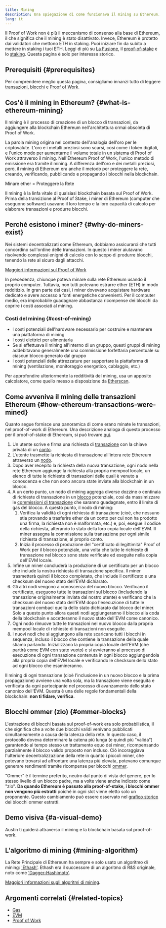 ```yaml
---
title: Mining
description: Una spiegazione di come funzionava il mining su Ethereum.
lang: it
---
```


<InfoBanner emoji=":wave:">
Il Proof of Work non è più il meccanismo di consenso alla base di Ethereum, il che significa che il mining è stato disattivato. Invece, Ethereum è protetto dai validatori che mettono ETH in staking. Puoi iniziare fin da subito a mettere in staking i tuoi ETH. Leggi di più su <a href='/roadmap/merge/'>La Fusione</a>, il <a href='/developers/docs/consensus-mechanisms/pos/'>proof-of-stake</a> e lo <a href='/staking/'>staking</a>. Questa pagina è solo per interesse storico.
</InfoBanner>

## Prerequisiti {#prerequisites}

Per comprendere meglio questa pagina, consigliamo innanzi tutto di leggere [transazioni](/developers/docs/transactions/), [blocchi](/developers/docs/blocks/) e [Proof of Work](/developers/docs/consensus-mechanisms/pow/).

## Cos'è il mining in Ethereum? {#what-is-ethereum-mining}

Il mining è il processo di creazione di un blocco di transazioni, da aggiungere alla blockchain Ethereum nell'architettura ormai obsoleta di Proof of Work.

La parola mining origina nel contesto dell'analogia dell'oro per le criptovalute. L'oro e i metalli preziosi sono scarsi, così come i token digitali, e l'unico modo per aumentarne il volume totale in un sistema di Proof of Work attraverso il mining. Nell'Ethereum Proof of Work, l'unico metodo di emissione era tramite il mining. A differenza dell'oro e dei metalli preziosi, però, il mining di Ethereum era anche il metodo per proteggere la rete, creando, verificando, pubblicando e propagando i blocchi nella blockchain.

Minare ether = Proteggere la Rete

Il mining è la linfa vitale di qualsiasi blockchain basata sul Proof of Work. Prima della transizione al Proof of Stake, i miner di Ethereum (computer che eseguono software) usavano il loro tempo e la loro capacità di calcolo per elaborare transazioni e produrre blocchi.

## Perché esistono i miner? {#why-do-miners-exist}

Nei sistemi decentralizzati come Ethereum, dobbiamo assicurarci che tutti concordino sull'ordine delle transazioni. In questo i miner aiutavano risolvendo complessi enigmi di calcolo con lo scopo di produrre blocchi, tenendo la rete al sicuro dagli attacchi.

[Maggiori informazioni sul Proof of Work](/developers/docs/consensus-mechanisms/pow/)

In precedenza, chiunque poteva minare sulla rete Ethereum usando il proprio computer. Tuttavia, non tutti potevano estrarre ether (ETH) in modo redditizio. In gran parte dei casi, i miner dovevano acquistare hardware dedicato e avere accesso a fonti energetiche convenienti. Per il computer medio, era improbabile guadagnare abbastanza ricompense dei blocchi da coprire i costi associati al mining.

### Costi del mining {#cost-of-mining}

- I costi potenziali dell'hardware necessario per costruire e mantenere una piattaforma di mining
- I costi elettrici per alimentarla
- Se si effettuava il mining all'interno di un gruppo, questi gruppi di mining addebitavano generalmente una commissione forfettaria percentuale su ciascun blocco generato dal gruppo
- I costi potenziali delle attrezzature per supportare la piattaforma di mining (ventilazione, monitoraggio energetico, cablaggio, etc.)

Per approfondire ulteriormente la redditività del mining, usa un apposito calcolatore, come quello messo a disposizione da [Etherscan](https://etherscan.io/ether-mining-calculator).

## Come avveniva il mining delle transazioni Ethereum {#how-ethereum-transactions-were-mined}

Quanto segue fornisce una panoramica di come erano minate le transazioni, nel proof-of-work di Ethereum. Una descrizione analoga di questo processo per il proof-of-stake di Ethereum, si può trovare [qui](/developers/docs/consensus-mechanisms/pos/#transaction-execution-ethereum-pos).

1. Un utente scrive e firma una richiesta di [transazione](/developers/docs/transactions/) con la chiave privata di un [conto](/developers/docs/accounts/).
2. L'utente trasmette la richiesta di transazione all'intera rete Ethereum attraverso un [nodo](/developers/docs/nodes-and-clients/).
3. Dopo aver recepito la richiesta della nuova transazione, ogni nodo nella rete Ethereum aggiunge la richiesta alla propria mempool locale, un elenco di tutte le richieste di transazioni delle quali è venuto a conoscenza e che non sono ancora state inviate alla blockchain in un blocco.
4. A un certo punto, un nodo di mining aggrega diverse dozzine o centinaia di richieste di transazione in un [blocco](/developers/docs/blocks/) potenziale, così da massimizzare le [commissioni di transazione](/developers/docs/gas/) che saranno guadagnate, entro il limite di gas del blocco. A questo punto, il nodo di mining:
   1. Verifica la validità di ogni richiesta di transazione (cioè, che nessuno stia provando a trasferire ether da un conto per cui non ha prodotto una firma, la richiesta non è malformata, etc.) e, poi, esegue il codice della richiesta, alterando lo stato della loro copia locale dell'EVM. Il miner assegna la commissione sulla transazione per ogni simile richiesta di transazione, al proprio conto.
   2. Inizia il processo di produzione del "certificato di legittimità" Proof of Work per il blocco potenziale, una volta che tutte le richieste di transazione nel blocco sono state verificate ed eseguite nella copia dell'EVM locale.
5. Infine un miner concluderà la produzione di un certificato per un blocco che include la nostra richiesta di transazione specifica. Il miner trasmetterà quindi il blocco completato, che include il certificato e una checksum del nuovo stato dell'EVM dichiarato.
6. Gli altri nodi vengono a conoscenza del nuovo blocco. Verificano il certificato, eseguono tutte le transazioni sul blocco (includendo la transazione originalmente inviata dal nostro utente) e verificano che la checksum del nuovo stato dell'EVM dopo l'esecuzione di tutte le transazioni combaci quella dello stato dichiarato dal blocco del miner. Solo a questo punto allora questi nodi aggiungeranno il blocco alla coda della blockchain e accetteranno il nuovo stato dell'EVM come canonico.
7. Ogni nodo rimuove tutte le transazioni nel nuovo blocco dalla propria mempool locale di richieste di transazioni non eseguite.
8. I nuovi nodi che si aggiungono alla rete scaricano tutti i blocchi in sequenza, incluso il blocco che contiene la transazione della quale stiamo parlando. Inizializzano la propria copia locale dell'EVM (che partirà come EVM con stato vuoto) e si avvieranno al processo di esecuzione di ogni transazione contenuta in ogni blocco aggiungendola alla propria copia dell'EVM locale e verificando le checksum dello stato ad ogni blocco che esamineranno.

Il mining di ogni transazione (cioè l'inclusione in un nuovo blocco e la prima propagazione) avviene una volta sola, ma la transazione viene eseguita e verificata da ogni partecipante nel processo di avanzamento dello stato canonico dell'EVM. Questa è una delle regole fondamentali della blockchain: **non ti fidare, verifica**.

## Blocchi ommer (zio) {#ommer-blocks}

L'estrazione di blocchi basata sul proof-of-work era solo probabilistica, il che significa che a volte due blocchi validi venivano pubblicati simultaneamente a causa della latenza della rete. In questo caso, il protocollo doveva determinare la catena più lunga (e quindi più "valida") garantendo al tempo stesso un trattamento equo dei miner, ricompensando parzialmente il blocco valido proposto non incluso. Ciò incoraggiava l'ulteriore decentralizzazione della rete in quanto i piccoli miner, che potevano trovarsi ad affrontare una latenza più elevata, potevano comunque generare rendimenti tramite ricompense per blocchi [ommer](/glossary/#ommer).

"Ommer" è il termine preferito, neutro dal punto di vista del genere, per lo stesso livello di un blocco padre, ma a volte viene anche indicato come "zio". **Da quando Ethereum è passato alla proof-of-stake, i blocchi ommer non vengono più estratti** poiché in ogni slot viene eletto solo un proponente. Questo cambiamento può essere osservato nel [grafico storico](https://ycharts.com/indicators/ethereum_uncle_rate) dei blocchi ommer estratti.

## Demo visiva {#a-visual-demo}

Austin ti guiderà attraverso il mining e la blockchain basata sul proof-of-work.

<YouTube id="zcX7OJ-L8XQ" />

## L'algoritmo di mining {#mining-algorithm}

La Rete Principale di Ethereum ha sempre e solo usato un algoritmo di mining: ['Ethash'](/developers/docs/consensus-mechanisms/pow/mining/mining-algorithms/ethash). Ethash era il successore di un algoritmo di R&S originale, noto come ['Dagger-Hashimoto'](/developers/docs/consensus-mechanisms/pow/mining/mining-algorithms/dagger-hashimoto/).

[Maggiori informazioni sugli algoritmi di mining](/developers/docs/consensus-mechanisms/pow/mining/mining-algorithms/).

## Argomenti correlati {#related-topics}

- [Gas](/developers/docs/gas/)
- [EVM](/developers/docs/evm/)
- [Proof of Work](/developers/docs/consensus-mechanisms/pow/)
